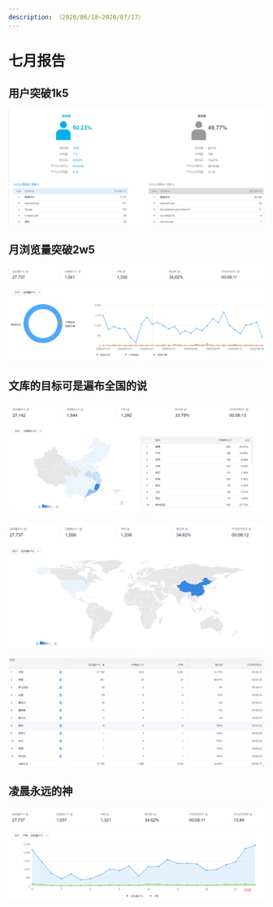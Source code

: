 ```yaml
---
description: （2020/06/18~2020/07/17）
---
```


# 七月报告

## 用户突破1k5

![](../.gitbook/assets/image%20%2811%29.png)

## 月浏览量突破2w5

![](../.gitbook/assets/image%20%2812%29.png)

## 文库的目标可是遍布全国的说

![](../.gitbook/assets/image%20%2813%29.png)

![&#x6D77;&#x5916;&#x4E5F;&#x6709;&#x662F;&#x6211;&#x6CA1;&#x60F3;&#x5230;&#x7684;](../.gitbook/assets/image%20%2815%29.png)

![](../.gitbook/assets/image%20%2816%29.png)

## 凌晨永远的神

![](../.gitbook/assets/image%20%2814%29.png)
